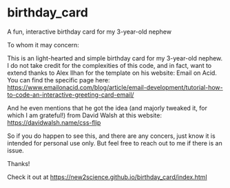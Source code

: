 # birthday_card
A fun, interactive birthday card for my 3-year-old nephew

To whom it may concern:

This is an light-hearted and simple birthday card for my 3-year-old nephew. I do not take credit for the complexities of this code, and in fact, want to extend thanks to Alex Ilhan for the template on his website: Email on Acid. You can find the specific page here: https://www.emailonacid.com/blog/article/email-development/tutorial-how-to-code-an-interactive-greeting-card-email/

And he even mentions that he got the idea (and majorly tweaked it, for which I am grateful!) from David Walsh at this website: https://davidwalsh.name/css-flip

So if you do happen to see this, and there are any concers, just know it is intended for personal use only. But feel free to reach out to me if there is an issue.

Thanks!

Check it out at https://new2science.github.io/birthday_card/index.html
